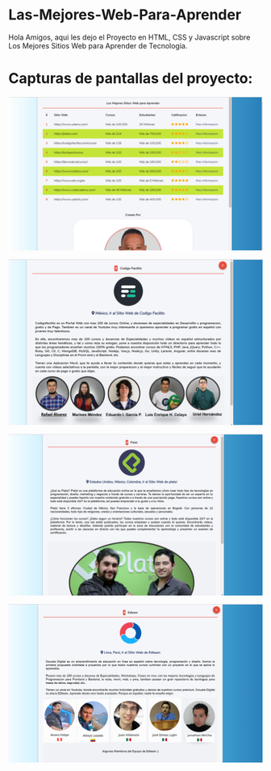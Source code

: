 # Las-Mejores-Web-Para-Aprender

Hola Amigos, aqui les dejo el Proyecto en HTML, CSS y Javascript sobre Los Mejores Sitios Web para Aprender de Tecnologia.


# Capturas de pantallas del proyecto:

![](/assets/imagenes/imagen1.png)

![](/assets/imagenes/imagen2.png)

![](/assets/imagenes/imagen3.png)

![](/assets/imagenes/imagen4.png)

